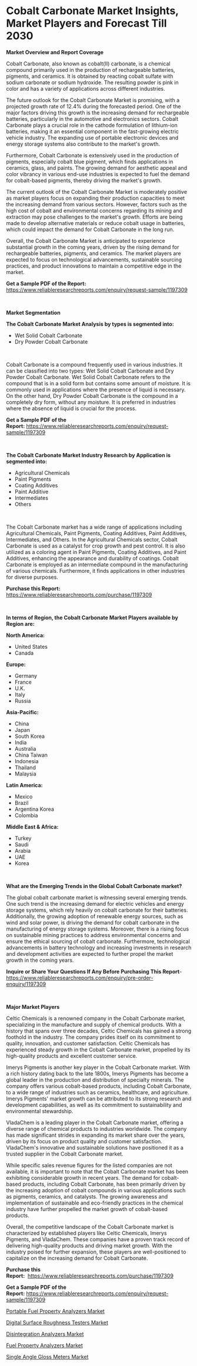 <p><h1>Cobalt Carbonate Market Insights, Market Players and Forecast Till 2030</h1></p><p><strong>Market Overview and Report Coverage</strong></p>
<p><p>Cobalt Carbonate, also known as cobalt(II) carbonate, is a chemical compound primarily used in the production of rechargeable batteries, pigments, and ceramics. It is obtained by reacting cobalt sulfate with sodium carbonate or sodium hydroxide. The resulting powder is pink in color and has a variety of applications across different industries.</p><p>The future outlook for the Cobalt Carbonate Market is promising, with a projected growth rate of 12.4% during the forecasted period. One of the major factors driving this growth is the increasing demand for rechargeable batteries, particularly in the automotive and electronics sectors. Cobalt Carbonate plays a crucial role in the cathode formulation of lithium-ion batteries, making it an essential component in the fast-growing electric vehicle industry. The expanding use of portable electronic devices and energy storage systems also contribute to the market's growth.</p><p>Furthermore, Cobalt Carbonate is extensively used in the production of pigments, especially cobalt blue pigment, which finds applications in ceramics, glass, and paints. The growing demand for aesthetic appeal and color vibrancy in various end-use industries is expected to fuel the demand for cobalt-based pigments, thereby driving the market's growth.</p><p>The current outlook of the Cobalt Carbonate Market is moderately positive as market players focus on expanding their production capacities to meet the increasing demand from various sectors. However, factors such as the high cost of cobalt and environmental concerns regarding its mining and extraction may pose challenges to the market's growth. Efforts are being made to develop alternative materials or reduce cobalt usage in batteries, which could impact the demand for Cobalt Carbonate in the long run.</p><p>Overall, the Cobalt Carbonate Market is anticipated to experience substantial growth in the coming years, driven by the rising demand for rechargeable batteries, pigments, and ceramics. The market players are expected to focus on technological advancements, sustainable sourcing practices, and product innovations to maintain a competitive edge in the market.</p></p>
<p><strong>Get a Sample PDF of the Report:</strong> <a href="https://www.reliableresearchreports.com/enquiry/request-sample/1197309">https://www.reliableresearchreports.com/enquiry/request-sample/1197309</a></p>
<p>&nbsp;</p>
<p><strong>Market Segmentation</strong></p>
<p><strong>The Cobalt Carbonate Market Analysis by types is segmented into:</strong></p>
<p><ul><li>Wet Solid Cobalt Carbonate</li><li>Dry Powder Cobalt Carbonate</li></ul></p>
<p>&nbsp;</p>
<p><p>Cobalt Carbonate is a compound frequently used in various industries. It can be classified into two types: Wet Solid Cobalt Carbonate and Dry Powder Cobalt Carbonate. Wet Solid Cobalt Carbonate refers to the compound that is in a solid form but contains some amount of moisture. It is commonly used in applications where the presence of liquid is necessary. On the other hand, Dry Powder Cobalt Carbonate is the compound in a completely dry form, without any moisture. It is preferred in industries where the absence of liquid is crucial for the process.</p></p>
<p><strong>Get a Sample PDF of the Report:</strong>&nbsp;<a href="https://www.reliableresearchreports.com/enquiry/request-sample/1197309">https://www.reliableresearchreports.com/enquiry/request-sample/1197309</a></p>
<p>&nbsp;</p>
<p><strong>The Cobalt Carbonate Market Industry Research by Application is segmented into:</strong></p>
<p><ul><li>Agricultural Chemicals</li><li>Paint Pigments</li><li>Coating Additives</li><li>Paint Additive</li><li>Intermediates</li><li>Others</li></ul></p>
<p>&nbsp;</p>
<p><p>The Cobalt Carbonate market has a wide range of applications including Agricultural Chemicals, Paint Pigments, Coating Additives, Paint Additives, Intermediates, and Others. In the Agricultural Chemicals sector, Cobalt Carbonate is used as a catalyst for crop growth and pest control. It is also utilized as a coloring agent in Paint Pigments, Coating Additives, and Paint Additives, enhancing the appearance and durability of coatings. Cobalt Carbonate is employed as an intermediate compound in the manufacturing of various chemicals. Furthermore, it finds applications in other industries for diverse purposes.</p></p>
<p><strong>Purchase this Report:</strong>&nbsp; <a href="https://www.reliableresearchreports.com/purchase/1197309">https://www.reliableresearchreports.com/purchase/1197309</a></p>
<p>&nbsp;</p>
<p><strong>In terms of Region, the Cobalt Carbonate Market Players available by Region are:</strong></p>
<p>
    <p> <strong> North America: </strong>
        <ul>
            <li>United States</li>
            <li>Canada</li>
        </ul>
        </p> 
    <p> <strong> Europe: </strong>
        <ul>
            <li>Germany</li>
            <li>France</li>
            <li>U.K.</li>
            <li>Italy</li>
            <li>Russia</li>
        </ul>
        </p> 
    <p> <strong> Asia-Pacific: </strong>
        <ul>
            <li>China</li>
            <li>Japan</li>
            <li>South Korea</li>
            <li>India</li>
            <li>Australia</li>
            <li>China Taiwan</li>
            <li>Indonesia</li>
            <li>Thailand</li>
            <li>Malaysia</li>
        </ul>
        </p> 
    <p> <strong> Latin America: </strong>
        <ul>
            <li>Mexico</li>
            <li>Brazil</li>
            <li>Argentina Korea</li>
            <li>Colombia</li>
        </ul>
        </p> 
    <p> <strong> Middle East & Africa: </strong>
        <ul>
            <li>Turkey</li>
            <li>Saudi</li>
            <li>Arabia</li>
            <li>UAE</li>
            <li>Korea</li>
        </ul>
    </p>
    </p>
<p>&nbsp;</p>
<p><strong>What are the Emerging Trends in the Global Cobalt Carbonate market?</strong></p>
<p><p>The global cobalt carbonate market is witnessing several emerging trends. One such trend is the increasing demand for electric vehicles and energy storage systems, which rely heavily on cobalt carbonate for their batteries. Additionally, the growing adoption of renewable energy sources, such as wind and solar power, is driving the demand for cobalt carbonate in the manufacturing of energy storage systems. Moreover, there is a rising focus on sustainable mining practices to address environmental concerns and ensure the ethical sourcing of cobalt carbonate. Furthermore, technological advancements in battery technology and increasing investments in research and development activities are expected to further propel the market growth in the coming years.</p></p>
<p><strong>Inquire or Share Your Questions If Any Before Purchasing This Report</strong>- <a href="https://www.reliableresearchreports.com/enquiry/pre-order-enquiry/1197309">https://www.reliableresearchreports.com/enquiry/pre-order-enquiry/1197309</a></p>
<p>&nbsp;</p>
<p><strong>Major Market Players</strong></p>
<p><p>Celtic Chemicals is a renowned company in the Cobalt Carbonate market, specializing in the manufacture and supply of chemical products. With a history that spans over three decades, Celtic Chemicals has gained a strong foothold in the industry. The company prides itself on its commitment to quality, innovation, and customer satisfaction. Celtic Chemicals has experienced steady growth in the Cobalt Carbonate market, propelled by its high-quality products and excellent customer service.</p><p>Imerys Pigments is another key player in the Cobalt Carbonate market. With a rich history dating back to the late 1800s, Imerys Pigments has become a global leader in the production and distribution of specialty minerals. The company offers various cobalt-based products, including Cobalt Carbonate, to a wide range of industries such as ceramics, healthcare, and agriculture. Imerys Pigments' market growth can be attributed to its strong research and development capabilities, as well as its commitment to sustainability and environmental stewardship.</p><p>VladaChem is a leading player in the Cobalt Carbonate market, offering a diverse range of chemical products to industries worldwide. The company has made significant strides in expanding its market share over the years, driven by its focus on product quality and customer satisfaction. VladaChem's innovative and sustainable solutions have positioned it as a trusted supplier in the Cobalt Carbonate market.</p><p>While specific sales revenue figures for the listed companies are not available, it is important to note that the Cobalt Carbonate market has been exhibiting considerable growth in recent years. The demand for cobalt-based products, including Cobalt Carbonate, has been primarily driven by the increasing adoption of cobalt compounds in various applications such as pigments, ceramics, and catalysts. The growing awareness and implementation of sustainable and eco-friendly practices in the chemical industry have further propelled the market growth of cobalt-based products.</p><p>Overall, the competitive landscape of the Cobalt Carbonate market is characterized by established players like Celtic Chemicals, Imerys Pigments, and VladaChem. These companies have a proven track record of delivering high-quality products and driving market growth. With the industry poised for further expansion, these players are well-positioned to capitalize on the increasing demand for Cobalt Carbonate.</p></p>
<p><strong>Purchase this Report:</strong>&nbsp;&nbsp;<a href="https://www.reliableresearchreports.com/purchase/1197309">https://www.reliableresearchreports.com/purchase/1197309</a></p>
<p></p>
<p><strong>Get a Sample PDF of the Report:</strong>&nbsp;<a href="https://www.reliableresearchreports.com/enquiry/request-sample/1197309">https://www.reliableresearchreports.com/enquiry/request-sample/1197309</a></p>
<p><p><a href="https://medium.com/@gussiehauck/portable-fuel-property-analyzers-market-insight-market-trends-growth-forecasted-from-2023-to-c3d9100d0ee6">Portable Fuel Property Analyzers Market</a></p><p><a href="https://medium.com/@ardithlynch1906/digital-surface-roughness-testers-market-analysis-and-sze-forecasted-for-period-from-2023-to-2030-c72edb1ed074">Digital Surface Roughness Testers Market</a></p><p><a href="https://medium.com/@ivaschinner/disintegration-analyzers-market-research-report-its-history-and-forecast-2023-to-2030-6b2b9d187f94">Disintegration Analyzers Market</a></p><p><a href="https://medium.com/@odellernser/fuel-property-analyzers-market-analysis-and-sze-forecasted-for-period-from-2023-to-2030-53be123f04a5">Fuel Property Analyzers Market</a></p><p><a href="https://medium.com/@jeffrystehr/single-angle-gloss-meters-market-comprehensive-assessment-by-type-application-and-geography-03da49626427">Single Angle Gloss Meters Market</a></p></p>